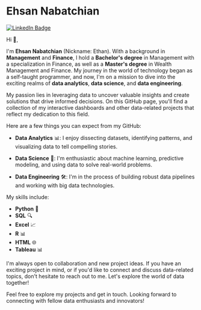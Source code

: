 # Ehsan Nabatchian

[![LinkedIn Badge](https://img.shields.io/badge/My-LinkedIn-blue)](https://www.linkedin.com/in/ehsan-nabatchian/)

Hi 👋,

I'm **Ehsan Nabatchian** (Nickname: Ethan). With a background in **Management** and **Finance**, I hold a **Bachelor's degree** in Management with a specialization in Finance, as well as a **Master's degree** in Wealth Management and Finance. My journey in the world of technology began as a self-taught programmer, and now, I'm on a mission to dive into the exciting realms of **data analytics**, **data science**, and **data engineering**.

My passion lies in leveraging data to uncover valuable insights and create solutions that drive informed decisions. On this GitHub page, you'll find a collection of my interactive dashboards and other data-related projects that reflect my dedication to this field.

Here are a few things you can expect from my GitHub:

- **Data Analytics** 📊: I enjoy dissecting datasets, identifying patterns, and visualizing data to tell compelling stories.

- **Data Science** 🤖: I'm enthusiastic about machine learning, predictive modeling, and using data to solve real-world problems.

- **Data Engineering** 🛠️: I'm in the process of building robust data pipelines and working with big data technologies.

My skills include:

- **Python** 🐍
- **SQL** 🔍
- **Excel** 📈
- **R** 📊
- **HTML** 🌐
- **Tableau** 📊

I'm always open to collaboration and new project ideas. If you have an exciting project in mind, or if you'd like to connect and discuss data-related topics, don't hesitate to reach out to me. Let's explore the world of data together!

Feel free to explore my projects and get in touch. Looking forward to connecting with fellow data enthusiasts and innovators!




